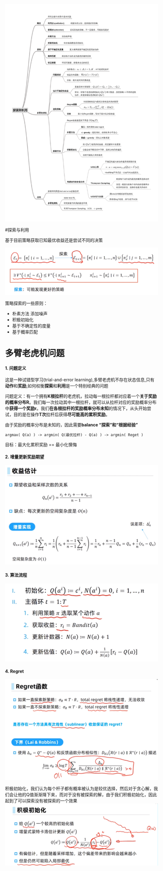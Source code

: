 ![img_1.png](img/img_1.png)

#探索与利用

基于目前策略获取已知最优收益还是尝试不同的决策

![img.png](img/img.png)

策略探索的一些原则：
- 朴素方法 添加噪声
- 积极初始化
- 基于不确定性的度量
- 基于概率匹配

# 多臂老虎机问题

#### 1. 问题定义

这是一种试错型学习(trial-and-error learning),多臂老虎机不存在状态信息,只有**动作**和**奖励**,如何权衡**探索**和**利用**是一个特别经典的问题

问题定义：有一个拥有**K根拉杆**的老虎机，拉动每一根拉杆都对应着一个**关于奖励的概率分布R**。我们每一次拉动其中一根拉杆，就可以从拉杆对应的奖励概率分布中**获得一个奖励r**。我们**在各根拉杆的奖励概率分布未知**的情况下，从头开始尝试，目的是在操作**T次**拉杆后获得**尽可能高的累积奖励**。

由于奖励的概率分布是未知的，因此需要**balance “探索”和“根据经验”**


```
argmax( Q(a) ) -> argmin( Q(最优拉杆) - Q(a) ) -> argmin( Reget )
```

目标：最大化累积奖励 == 最小化懊悔

#### 2. 增量更新奖励期望

![img.png](img/img_3.png)

#### 3. 算法流程

![img.png](img/img_4.png)


#### 4. Regret

![img.png](img/img_5.png)

积极初始化，我们认为每个杆子都有概率被认为是较优选择，然后对于贪心解，我们会让他的Q值渐渐降下来，而对于没有被探索的解，由于我们积极初始化，因此起到了可以探索没有被探索的一个效果
![img.png](img/img_6.png)


